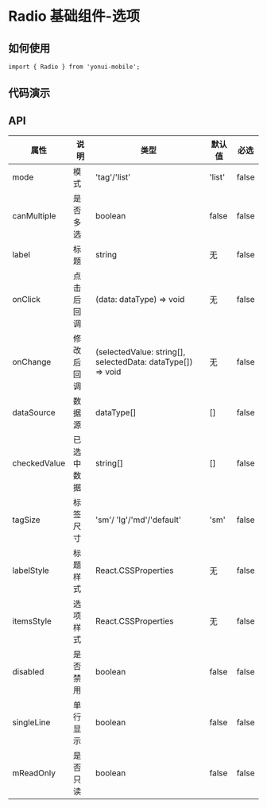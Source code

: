 # Radio 基础组件-选项
## 如何使用

```
import { Radio } from 'yonui-mobile';

```

## 代码演示


## API

属性 | 说明 | 类型 | 默认值 | 必选
----|-----|------|------|------
mode | 模式 | 'tag'/'list' | 'list' | false
canMultiple | 是否多选 | boolean | false | false
label | 标题 | string | 无 | false
onClick | 点击后回调 | (data: dataType) => void | 无 | false
onChange | 修改后回调 | (selectedValue: string[], selectedData: dataType[]) => void | 无 | false
dataSource | 数据源 | dataType[] | [] | false
checkedValue | 已选中数据 | string[] | [] | false
tagSize | 标签尺寸 | 'sm'/ 'lg'/'md'/'default' | 'sm' | false
labelStyle | 标题样式 | React.CSSProperties | 无 | false
itemsStyle | 选项样式 | React.CSSProperties | 无 | false
disabled | 是否禁用 | boolean | false | false
singleLine | 单行显示 | boolean | false | false
mReadOnly | 是否只读 | boolean | false | false
